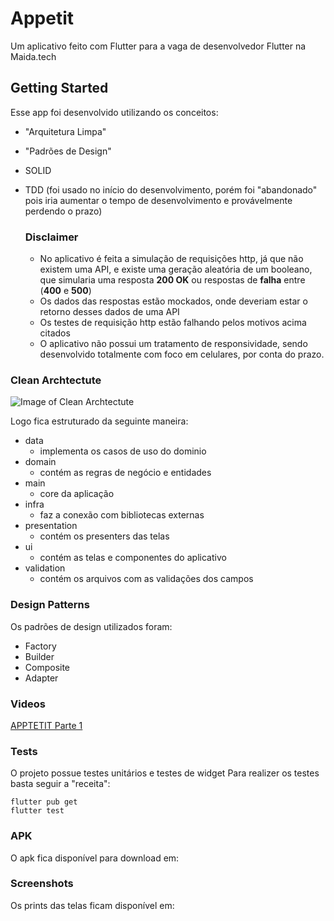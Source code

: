 # Appetit

Um aplicativo feito com Flutter para a vaga de desenvolvedor Flutter na Maida.tech

## Getting Started

Esse app foi desenvolvido utilizando os conceitos:
* "Arquitetura Limpa"
* "Padrões de Design"
* SOLID
* TDD (foi usado no início do desenvolvimento, porém foi "abandonado" pois iria aumentar o tempo de desenvolvimento e provávelmente perdendo o prazo)

    ### Disclaimer

    * No aplicativo é feita a simulação de requisições http, já que não existem uma API, e existe uma geração aleatória de um booleano, que simularia uma resposta **200 OK** ou respostas de **falha** entre (**400** e **500**)
    * Os dados das respostas estão mockados, onde deveriam estar o retorno desses dados de uma API
    * Os testes de requisição http estão falhando pelos motivos acima citados
    * O aplicativo não possui um tratamento de responsividade, sendo desenvolvido totalmente com foco em celulares, por conta do prazo.

### Clean Archtectute

![Image of Clean Archtectute](https://miro.medium.com/max/620/1*eIPadxXhSJicO6GLNR3b7A.png)

Logo fica estruturado da seguinte maneira:
* data
    *  implementa os casos de uso do dominio
* domain
    * contém as regras de negócio e entidades
* main
    * core da aplicação
* infra
    * faz a conexão com bibliotecas externas
* presentation
    * contém os presenters das telas
* ui
    * contém as telas e componentes do aplicativo
* validation
    * contém os arquivos com as validações dos campos

### Design Patterns

Os padrões de design utilizados foram:
* Factory
* Builder
* Composite
* Adapter


### Videos
[APPTETIT Parte 1](https://www.youtube.com/watch?v=6JXzf9anukI&feature=youtu.be "Parte 1")

### Tests

O projeto possue testes unitários e testes de widget
Para realizer os testes basta seguir a "receita":

```flutter
flutter pub get
flutter test
```

### APK

O apk fica disponível para download em:


### Screenshots

Os prints das telas ficam disponível em:
